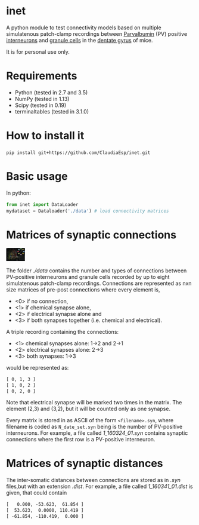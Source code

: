 # inet 

A python module to test connectivity models based on multiple
simulatenous patch-clamp recordings between [Parvalbumin](https://en.wikipedia.org/wiki/Parvalbumin) (PV) positive [interneurons](https://en.wikipedia.org/wiki/Interneuron) and [granule cells](https://en.wikipedia.org/wiki/Granule_cell) in the [dentate gyrus](https://en.wikipedia.org/wiki/Dentate_gyrus) of mice.

It is for personal use only. 

Requirements
============

* Python (tested in 2.7 and 3.5)
* NumPy (tested in 1.13)
* Scipy (tested in 0.19)
* terminaltables (tested in 3.1.0)

How to install it
=================

`pip install git+https://github.com/ClaudiaEsp/inet.git`

Basic usage
=================
In python:

```python
from inet import DataLoader
mydataset = Dataloader('./data') # load connectivity matrices
```

Matrices of synaptic connections
================================
<img src="./images/Guzman_2016.png" alt="Drawing" style="width: 50px;"/>

The folder *./data* contains the number and types of connections between
PV-positive interneurons and granule cells recorded by up to eight 
simulatenous patch-clamp recordings. Connections are represented as
nxn size matrices of pre-post connections where every element is,

* <0> if no connection, 
* <1> if chemical synapse alone, 
* <2> if electrical synapse alone and 
* <3> if both synapses together (i.e. chemical and electrical). 

A triple recording containing the connections:
* <1> chemical synapses alone: 1->2 and 2->1 
* <2> electrical synapses alone: 2->3 
* <3> both synapses: 1->3

would be represented as:

```
[ 0, 1, 3 ]
[ 1, 0, 2 ]
[ 0, 2, 0 ]
```

Note that electrical synapse will be marked two times in the matrix. The 
element (2,3) and (3,2), but it will be counted only as one synapse.

Every matrix is stored in as ASCII of the form `<filename>.syn`, where
filename is coded as `N_date_set.syn` being <N> is the number of PV-positive
interneurons. For example, a file called *1_160324_01.syn* contains
synaptic connections where the first row is a PV-positive interneuron.

Matrices of synaptic distances
==============================
The inter-somatic distances between connections are stored as in *.syn* files,but with an extension *.dist*. For example, a file called *1_160341_01.dist* is given, that could contain

```
[   0.000, -53.623,  61.854 ]
[  53.623,  0.0000, 110.419 ]
[ -61.854, -110.419,  0.000 ]

```
